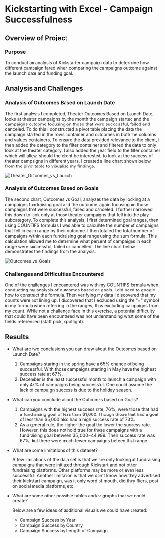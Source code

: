# Kickstarting with Excel - Campaign Successfulness

## Overview of Project

### Purpose
To conduct an analysis of Kickstarter campaign data to determine how different campaign fared when comparing the campaigns outcome against the launch date and funding goal.

## Analysis and Challenges

### Analysis of Outcomes Based on Launch Date
The first analysis I completed, Theater Outcomes Based on Launch Date, looks at theater campaigns by the month the campaign started and the campaigns outcome focusing on those that were successful, failed and canceled. To do this I constructed a pivot table placing the date the campaign started in the rows container and outcomes in both the columns and values containers. To ensure the data provided relevance to the client, I then added the category to the filter container and filtered the data to only look at the theater category. I also added the year field to the filter container which will allow, should the client be interested, to look at the success of theater campaigns in different years. I created a line chart shown below from the pivot table to visualize my findings. 

![Theater_Outcomes_vs_Launch](https://user-images.githubusercontent.com/88597956/134786048-3fe7c31f-1162-41c7-be8f-11d512aa2d88.png)

### Analysis of Outcomes Based on Goals
The second chart, Outcomes vs Goal, analyzes the data by looking at a campaigns fundraising goal and the outcome, again focusing on those campaigns that were successful, failed and canceled. I further narrowed this down to look only at those theater campaigns that fell into the play subcategory. To complete this analysis, I first determined goal ranges, then using COUNTIFS formulas I was able to calculate the number of campaigns that fell in each range by their outcome. I then totaled the total number of campaigns within each fundraising goal range using the sum formula. This calculation allowed me to determine what percent of campaigns in each range were successful, failed or cancelled. The line chart below demonstrates the findings from the analysis.

![Outcomes_vs_Goals](https://user-images.githubusercontent.com/88597956/134786052-3f4e2d1c-a98d-46ef-9d83-dc1e46b6eac5.png)

### Challenges and Difficulties Encountered

One of the challenges I encountered was with my COUNTIFS formula when conducting my analysis of outcomes based on goals. I did need to google how to construct the formula. Then verifying my data I discovered that my counts were not lining up. I discovered that I excluded using the "=" symbol in my formula when referring to the ranges, thus excluding campaigns from my count. While not a challenge face in this exercise, a potential difficulty that could have been encountered was not understanding what some of the fields referenced (staff pick, spotlight).

## Results

- What are two conclusions you can draw about the Outcomes based on Launch Date?

    1. Campaigns staring in the spring have a 65% chance of being successful. With those campaigns starting in May have the highest success rate at 67%. 
    2. December is the least successful month to launch a campaign with only 47% of campaigns being successful. One could assume the lack of campaign success is due to the holiday season.

- What can you conclude about the Outcomes based on Goals?

    1. Campaigns with the highest success rate, 76%, were those that had a fundraising goal of less than $1,000. Though those that had a goal of less than $5,000 also had a high success rate of 73%.
    2. As a general rule, the higher the goal the lower the success rate. However, this does not hold true for those campaigns with a fundraising goal between $35,000-$44,999. Their success rate was 67%, but there were much fewer campaigns beteen that range. 

- What are some limitations of this dataset?

    A few limitations of the data set is that we are only looking at fundraising campaigns that were initiated through Kickstart and not other fundraising platforms. Other platforms may be more or even less successful. Another limitation is that we don't know how they advertised their kickstart campaign, was it only word of mouth, did they fliers, post on social media platforms, etc. 

- What are some other possible tables and/or graphs that we could create?

    Below are a few ideas of additional visuals we could have created:
    - Campaign Success by Year
    - Campaign Success by Country
    - Campaign Success by Length of Campaign


